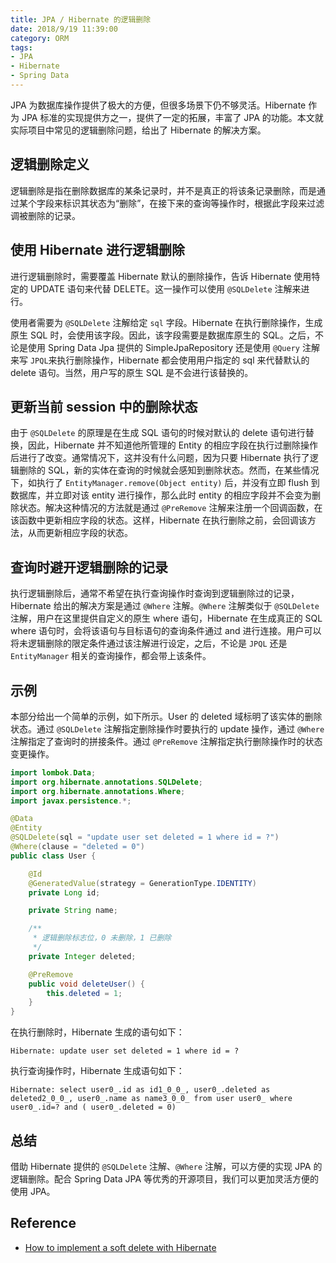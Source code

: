 ```yaml
---
title: JPA / Hibernate 的逻辑删除
date: 2018/9/19 11:39:00
category: ORM
tags: 
- JPA
- Hibernate
- Spring Data
---
```


JPA 为数据库操作提供了极大的方便，但很多场景下仍不够灵活。Hibernate 作为 JPA 标准的实现提供方之一，提供了一定的拓展，丰富了 JPA 的功能。本文就实际项目中常见的逻辑删除问题，给出了 Hibernate 的解决方案。

## 逻辑删除定义

逻辑删除是指在删除数据库的某条记录时，并不是真正的将该条记录删除，而是通过某个字段来标识其状态为“删除”，在接下来的查询等操作时，根据此字段来过滤调被删除的记录。

## 使用 Hibernate 进行逻辑删除

进行逻辑删除时，需要覆盖 Hibernate 默认的删除操作，告诉 Hibernate 使用特定的 UPDATE 语句来代替 DELETE。这一操作可以使用 `@SQLDelete` 注解来进行。

使用者需要为 `@SQLDelete` 注解给定 `sql` 字段。Hibernate 在执行删除操作，生成原生 SQL 时，会使用该字段。因此，该字段需要是数据库原生的 SQL。之后，不论是使用 Spring Data Jpa 提供的  SimpleJpaRepository 还是使用 `@Query` 注解来写 `JPQL`来执行删除操作，Hibernate 都会使用用户指定的 sql 来代替默认的 delete 语句。当然，用户写的原生 SQL 是不会进行该替换的。

## 更新当前 session 中的删除状态

由于 `@SQLDelete` 的原理是在生成 SQL 语句的时候对默认的 delete 语句进行替换，因此，Hibernate 并不知道他所管理的 Entity 的相应字段在执行过删除操作后进行了改变。通常情况下，这并没有什么问题，因为只要 Hibernate 执行了逻辑删除的 SQL，新的实体在查询的时候就会感知到删除状态。然而，在某些情况下，如执行了 `EntityManager.remove(Object entity)` 后，并没有立即 flush 到数据库，并立即对该 entity 进行操作，那么此时 entity 的相应字段并不会变为删除状态。解决这种情况的方法就是通过 `@PreRemove` 注解来注册一个回调函数，在该函数中更新相应字段的状态。这样，Hibernate 在执行删除之前，会回调该方法，从而更新相应字段的状态。

## 查询时避开逻辑删除的记录

执行逻辑删除后，通常不希望在执行查询操作时查询到逻辑删除过的记录，Hibernate 给出的解决方案是通过 `@Where` 注解。`@Where` 注解类似于 `@SQLDelete` 注解，用户在这里提供自定义的原生 where 语句，Hibernate 在生成真正的 SQL where 语句时，会将该语句与目标语句的查询条件通过 and 进行连接。用户可以将未逻辑删除的限定条件通过该注解进行设定，之后，不论是 `JPQL` 还是 `EntityManager` 相关的查询操作，都会带上该条件。

## 示例

本部分给出一个简单的示例，如下所示。User 的 deleted 域标明了该实体的删除状态。通过 `@SQLDelete` 注解指定删除操作时要执行的 update 操作，通过 `@Where` 注解指定了查询时的拼接条件。通过 `@PreRemove` 注解指定执行删除操作时的状态变更操作。

```java
import lombok.Data;
import org.hibernate.annotations.SQLDelete;
import org.hibernate.annotations.Where;
import javax.persistence.*;

@Data
@Entity
@SQLDelete(sql = "update user set deleted = 1 where id = ?")
@Where(clause = "deleted = 0")
public class User {

    @Id
    @GeneratedValue(strategy = GenerationType.IDENTITY)
    private Long id;

    private String name;

    /**
     * 逻辑删除标志位，0 未删除，1 已删除
     */
    private Integer deleted;

    @PreRemove
    public void deleteUser() {
        this.deleted = 1;
    }
}
```

在执行删除时，Hibernate 生成的语句如下：

```
Hibernate: update user set deleted = 1 where id = ?
```

执行查询操作时，Hibernate 生成语句如下：

```
Hibernate: select user0_.id as id1_0_0_, user0_.deleted as deleted2_0_0_, user0_.name as name3_0_0_ from user user0_ where user0_.id=? and ( user0_.deleted = 0)
```

## 总结

借助 Hibernate 提供的 `@SQLDelete` 注解、`@Where` 注解，可以方便的实现 JPA 的逻辑删除。配合 Spring Data JPA 等优秀的开源项目，我们可以更加灵活方便的使用 JPA。

## Reference

* [How to implement a soft delete with Hibernate](https://www.thoughts-on-java.org/implement-soft-delete-hibernate/)